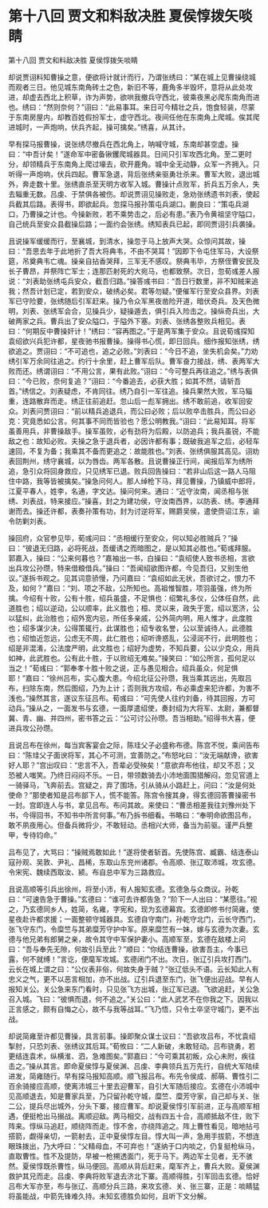 # 第十八回        贾文和料敌决胜        夏侯惇拨矢啖睛

第十八回        贾文和料敌决胜        夏侯惇拨矢啖睛


却说贾诩料知曹操之意，便欲将计就计而行，乃谓张绣曰：“某在城上见曹操绕城而观者三日。他见城东南角砖土之色，新旧不等，鹿角多半毁坏，意将从此处攻进，却虚去西北上积草，诈为声势，欲哄我撤兵守西北，彼乘夜黑必爬东南角而进也。绣曰：“然则奈何？”诩曰：“此易事耳。来日可今精壮之兵，饱食轻装，尽蒙于东南房屋内，却教百姓假扮军士，虚守西北。夜间任他在东南角上爬城。俟其爬进城时，一声炮响，伏兵齐起，操可擒矣。”绣喜，从其计。


早有探马报曹操，说张绣尽撤兵在西北角上，呐喊守城，东南却甚空虚。操曰：“中吾计矣！”遂命军中密备锹钁爬城器具。日间只引军攻西北角。至二更时分，却领精兵于东南角上爬过壕去，砍开鹿角。城中全无动静，众军一齐拥入。只听得一声炮响，伏兵四起。曹军急退，背后张绣亲驱勇壮杀来。曹军大败，退出城外，奔走数十里。张绣直杀至天明方收军入城。曹操计点败军，折兵五万余人，失去辎重无数。吕虔、于禁俱各被伤。却说贾诩见操败走，急劝张绣遗书刘表，使起兵截其后路。表得书，即欲起兵。忽探马报孙策屯兵湖口。蒯良曰：“策屯兵湖口，乃曹操之计也。今操新败，若不乘势击之，后必有患。”表乃令黄祖坚守隘口，自己统兵至安众县截操后路；一面约会张绣。绣知表兵已起，即同贾诩引兵袭操。


且说操军缓缓而行，至襄城，到清水，操忽于马上放声大哭。众惊问其故，操曰：“吾思去年于此地折了吾大将典韦，不由不哭耳！”因即下令屯住军马，大设祭筵，吊奠典韦亡魂。操亲自拈香哭拜，三军无不感叹。祭典韦毕，方祭侄曹安民及长子曹昂，并祭阵亡军士；连那匹射死的大宛马，也都致祭。次日，忽荀彧差人报说：“刘表助张绣屯兵安众，截吾归路。”操答彧书曰：“吾日行数里，非不知贼来追我；然吾计划已定，若到安众，破绣必矣。君等勿疑。”便催军行至安众县界。刘表军已守险要，张绣随后引军赶来。操乃令众军黑夜凿险开道，暗伏奇兵。及天色微明，刘表、张绣军会合，见操兵少，疑操遁去，俱引兵入险击之。操纵奇兵出，大破两家之兵。曹兵出了安众隘口，于隘外下塞。刘表、张绣各整败兵相见。表曰：“何期反中曹操奸计！”绣曰：“容再图之。”于是两军集于安众。且说荀彧探知袁绍欲兴兵犯许都，星夜驰书报曹操。操得书心慌，即日回兵。细作报知张绣，绣欲追之。贾诩曰：“不可追也，追之必败。”刘表曰：“今日不追，坐失机会矣。”力劝绣引军万余同往追之。约行十余里，赶上曹军后队。曹军奋力接战，绣、表两军大败而还。绣谓诩曰：“不用公言，果有此败。”诩曰：“今可整兵再往追之。”绣与表俱曰：“今已败，奈何复追？”诩曰：“今番追去，必获大胜；如其不然，请斩吾首。”绣信之。刘表疑虑，不肯同往。绣乃自引一军往追。操兵果然大败，军马辎重，连路散弃而走。绣正往前追赶。忽山后一彪军拥出。绣不敢前追，收军回安众。刘表问贾诩曰：“前以精兵追退兵，而公曰必败；后以败卒击胜兵，而公曰必克：究竟悉如公言。何其事不同而皆验也？愿公明教我。”诩曰：“此易知耳。将军虽善用兵，非曹操敌手。操军虽败，必有劲将为后殿，以防追兵；我兵虽锐，不能敌之也：故知必败。夫操之急于退兵者，必因许都有事；既破我追军之后，必轻车速回，不复为备；我乘其不备而更追之：故能胜也。”刘表、张绣俱服其高见。诩劝表回荆州，绣守襄城，以为唇齿。两军各散。且说曹操正行间，闻报后军为绣所追，急引众将回身救应，只见绣军已退。败兵回告操曰：“若非山后这一路人马阻住中路，我等皆被擒矣。”操急问何人。那人绰枪下马，拜见曹操，乃镇威中郎将，江夏平春人，姓李，名通，字文达。操问何来。通曰：“近守汝南，闻丞相与张绣、刘表战，特来接应。”操喜，封之为建功侯，守汝南西界，以防表、绣。李通拜谢而去。操还许都，表奏孙策有功，封为讨逆将军，赐爵吴侯，遣使赍诏江东，谕令防剿刘表。


操回府，众官参见毕，荀彧问曰：“丞相缓行至安众，何以知必胜贼兵？”操曰：“彼退无归路，必将死战，吾缓诱之而暗图之，是以知其必胜也。”荀彧拜服。郭嘉入，操曰：“公来何暮也？”嘉袖出一书，白操曰：“袁绍使人致书丞相，言欲出兵攻公孙瓒，特来借粮借兵。”操曰：“吾闻绍欲图许都，今见吾归，又别生他议。”遂拆书观之。见其词意骄慢，乃问嘉曰：“袁绍如此无状，吾欲讨之，恨力不及，如何？”嘉曰：“刘、项之不敌，公所知也。高祖惟智胜，项羽虽强，终为所擒。今绍有十败，公有十胜，绍兵虽盛，不足惧也：绍繁礼多仪，公体任自然，此道胜也；绍以逆动，公以顺率，此义胜也；桓、灵以来，政失于宽，绍以宽济，公以猛纠，此治胜也；绍外宽内忌，所任多亲戚，公外简内明，用人惟才，此度胜也；绍多谋少决，公得策辄行，此谋胜也；绍专收名誉，公以至诚待人，此德胜也；绍恤近忽远，公虑无不周，此仁胜也；绍听谗惑乱，公浸润不行，此明胜也；绍是非混淆，公法度严明，此文胜也；绍好为虚势，不知兵要，公以少克众，用兵如神，此武胜也。公有此十胜，于以败绍无难矣。”操笑曰：“如公所言，孤何足以当之！”荀彧曰：“郭奉孝十胜十败之说，正与愚见相合。绍兵虽众，何足惧耶！”嘉曰：“徐州吕布，实心腹大患。今绍北征公孙瓒，我当乘其远出，先取吕布，扫除东南，然后图绍，乃为上计；否则我方攻绍，布必乘虚来犯许都，为害不浅也。”操然其言，遂议东征吕布。荀彧曰：“可先使人往约刘备，待其回报，方可动兵。”操从之，一面发书与玄德，一面厚遣绍使，奏封绍为大将军、太尉，兼都督冀、青、幽、并四州，密书答之云：“公可讨公孙瓒。吾当相助。”绍得书大喜，便进兵攻公孙瓒。


且说吕布在徐州，每当宾客宴会之际，陈珪父子必盛称布德。陈宫不悦，乘间告布曰：“陈珪父子面谀将军，其心不可测，宜善防之。”布怒叱曰：“汝无端献谗，欲害好人耶？”宫出叹曰：“忠言不入，吾辈必受殃矣！”意欲弃布他往，却又不忍；又恐被人嗤笑。乃终日闷闷不乐。一日，带领数骑去小沛地面围猎解闷，忽见官道上一骑驿马，飞奔前去。宫疑之，弃了围场，引从骑从小路赶上，问曰：“汝是何处使命？”那使者知是吕布部下人，慌不能答。陈宫令搜其身，得玄德回答曹操密书一封。宫即连人与书，拿见吕布。布问其故。来使曰：“曹丞相差我往刘豫州处下书，今得回书，不知书中所言何事。”布乃拆书细看。书略曰：“奉明命欲图吕布，敢不夙夜用心。但备兵微将少，不敢轻动。丞相兴大师，备当为前驱。谨严兵整甲，专待钧命。”


吕布见了，大骂曰：“操贼焉敢如此！”遂将使者斩首。先使陈宫、臧霸、结连泰山寇孙观、吴敦、尹礼、昌稀，东取山东兖州诸郡。令高顺、张辽取沛城，攻玄德。令宋宪、魏续西取汝、颍。布自总中军为三路救应。


且说高顺等引兵出徐州，将至小沛，有人报知玄德。玄德急与众商议。孙乾曰：“可速告急于曹操。”玄德曰：“谁可去许都告急？”阶下一人出曰：“某愿往。”视之，乃玄德同乡人，姓简，名雍，字宪和，现为玄德幕宾。玄德即修书付简雍，使星夜赴许都求援；一面整顿守城器具。玄德自守南门，孙乾守北门，云长守西门，张飞守东门，令糜竺与其弟糜芳守护中军。原来糜竺有一妹，嫁与玄德为次妻。玄德与他兄弟有郎舅之亲，故令其守中军保护妻小。高顺军至，玄德在敌楼上问曰：“吾与奉先无隙，何故引兵至此？”顺曰：“你结连曹操，欲害吾主，今事已露，何不就缚！”言讫，便麾军攻城。玄德闭门不出。次日，张辽引兵攻打西门。云长在城上谓之曰：“公仪表非俗，何故失身于贼？”张辽低头不语。云长知此人有忠义之气，更不以恶言相加，亦不出战。辽引兵退至东门，张飞便出迎战。早有人报知关公。关公急来东门看时，只见张飞方出城，张辽军已退。飞欲追赶，关公急召入城。飞曰：“彼惧而退，何不追之。”关公曰：“此人武艺不在你我之下。因我以正言感之，颇有自悔之心，故不与我等战耳。”飞乃悟，只令士卒坚守城门，更不出战。


却说简雍至许都见曹操，具言前事。操即聚众谋士议曰：“吾欲攻吕布，不忧袁绍掣肘，只恐刘表、张绣议其后耳。”荀攸曰：“二人新破，未敢轻动。吕布骁勇，若更结连袁术，纵横淮、泗，急难图矣。”郭嘉曰：“今可乘其初叛，众心未附，疾往击之。”操从其言。即命夏侯惇与夏侯渊、吕虔、李典领兵五万先行，自统大军陆续进发，简雍随行。早有探马报知高顺。顺飞报吕布。布先令侯成、郝萌、曹性引二百余骑接应高顺，使离沛城三十里去迎曹军，自引大军随后接应。玄德在小沛城中见高顺退去，知是曹家兵至，乃只留孙乾守城，糜竺、糜芳守家，自己却与关、张二公，提兵尽出城外，分头下寨，接应曹军。却说夏侯惇引军前进，正与高顺军相遇，便挺枪出马搦战。离顺迎敌。两马相交，战有四五十合，高顺抵敌不住，败下阵来。惇纵马追赶，顺绕阵而走。惇不舍，亦绕阵追之。阵上曹性看见，暗地拈弓搭箭，觑得亲切，一箭射去，正中夏侯惇左目。惇大叫一声，急用手拔箭，不想连眼珠拨出，乃大呼曰：“父精母血，不可弃也！”遂纳于口内啖之，仍复挺枪纵马，直取曹性。性不及提防，早被一枪搠透面门，死于马下。两边军士见者，无不骇然。夏侯惇既杀曹性，纵马便回。高顺从背后赶来，麾军齐上，曹兵大败。夏侯渊救护其兄而走。吕虔、李典将败军退去济北下寨。高顺得胜，引军回击玄德。恰好吕布大军亦至，布与张辽、高顺分兵三路，来攻玄德、关、张三寨，正是：啖睛猛将虽能战，中箭先锋难久持。未知玄德胜负如何，且听下文分解。